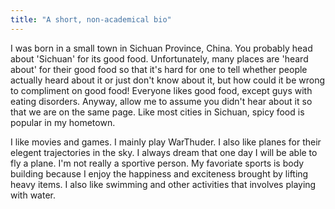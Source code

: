 ```yaml
---
title: "A short, non-academical bio"
---
```


I was born in a small town in Sichuan Province, China. You probably head about 'Sichuan' for its good food. Unfortunately, many places are 'heard about' for their good food so that it's hard for one to tell whether people actually heard about it or just don't know about it, but how could it be wrong to compliment on good food! Everyone likes good food, except guys with eating disorders. Anyway, allow me to assume you didn't hear about it so that we are on the same page. Like most cities in Sichuan, spicy food is popular in my hometown.

I like movies and games. I mainly play WarThuder. I also like planes for their elegent trajectories in the sky. I always dream that one day I will be able to fly a plane. I'm not really a sportive person. My favoriate sports is body building because I enjoy the happiness and exciteness brought by lifting heavy items. I also like swimming and other activities that involves playing with water.